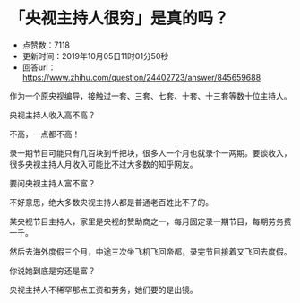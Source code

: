 # 「央视主持人很穷」是真的吗？
- 点赞数：7118
- 更新时间：2019年10月05日11时01分50秒
- 回答url：https://www.zhihu.com/question/24402723/answer/845659688
<body>
 <p data-pid="52BPSSCK">作为一个原央视编导，接触过一套、三套、七套、十套、十三套等数十位主持人。</p>
 <p data-pid="gOfFfdMk">央视主持人收入高不高？</p>
 <p data-pid="PXZ58rPd">不高，一点都不高！</p>
 <p data-pid="P-9R-QvM">录一期节目可能只有几百块到千把块，很多人一个月也就录个一两期。要谈收入，很多央视主持人月收入可能比不过大多数的知乎网友。</p>
 <p data-pid="RZFRnZA4">要问央视主持人富不富？</p>
 <p data-pid="YBcmW4ix">不好意思，绝大多数央视主持人都是普通老百姓比不了的。</p>
 <p data-pid="a8N_6V_5">某央视节目主持人，家里是央视的赞助商之一，每月固定录一期节目，每期劳务费一千。</p>
 <p data-pid="mP7SXufq">然后去海外度假三个月，中途三次坐飞机飞回帝都，录完节目接着又飞回去度假。</p>
 <p data-pid="aB9nC21M">你说她到底是穷还是富？</p>
 <p data-pid="OKL07Iq8">央视主持人不稀罕那点工资和劳务，她们要的是出镜。</p>
</body>